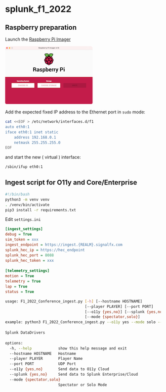 # splunk_f1_2022

## Raspberry preparation

Launch the [Raspberry Pi Imager](https://www.raspberrypi.com/software/)

![md-bfd602be71b2c1099b91877aed3b41f0](assets/md-bfd602be71b2c1099b91877aed3b41f0.png)

Add the expected fixed IP address to the Ethernet port in `sudo` mode:

```sh
cat <<EOF > /etc/network/interfaces.d/f1
auto eth0:1
iface eth0:1 inet static
    address 192.168.0.1
    netmask 255.255.255.0
EOF
```

and start the new ( virtual ) interface:

```sh
/sbin/ifup eth0:1
```

## Ingest script for O11y and Core/Enterprise

```sh
#!/bin/bash
python3 -m venv venv
. /venv/bin/activate
pip3 install -r requirements.txt
```

Edit `settings.ini`

```ini
[ingest_settings]
debug = True
sim_token = xxx
ingest_endpoint = https://ingest.{REALM}.signalfx.com
splunk_hec_ip = https://hec_endpoint
splunk_hec_port = 8088
splunk_hec_token = xxx

[telemetry_settings]
motion = True
telemetry = True
lap = True
status = True
```

```sh
usage: F1_2022_Conference_ingest.py [-h] [--hostname HOSTNAME]
                                    [--player PLAYER] [--port PORT]
                                    [--o11y {yes,no}] [--splunk {yes,no}]
                                    [--mode {spectator,solo}]
example: python3 F1_2022_Conference_ingest.py --o11y yes --mode solo --player ex_test

Splunk DataDrivers

options:
  -h, --help            show this help message and exit
  --hostname HOSTNAME   Hostname
  --player PLAYER       Player Name
  --port PORT           UDP Port
  --o11y {yes,no}       Send data to O11y Cloud
  --splunk {yes,no}     Send data to Splunk Enterprise/Cloud
  --mode {spectator,solo}
                        Spectator or Solo Mode
```
